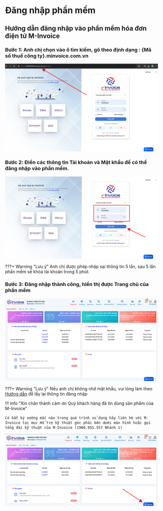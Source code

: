 # **Đăng nhập phần mềm**

## **Hướng dẫn đăng nhập vào phần mềm hóa đơn điện tử M-Invoice**


### Bước 1: Anh chị chọn vào ô tìm kiếm, gõ theo định dạng : {Mã số thuế công ty}.minvoice.com.vn

![Hình 1](../../assets/images/invoice1/1.0_dangNhap_1.png)

### Bước 2: Điền các thông tin Tài khoản và Mật khẩu để có thể đăng nhập vào phần mềm.

![Hình 2](../../assets/images/invoice1/1.0_dangNhap_2.png)

???+ Warning "Lưu ý"
    Anh chị được phép nhập sai thông tin 5 lần, sau 5 lần phần mềm sẽ khóa tài khoản trong 5 phút. 

### Bước 3: Đăng nhập thành công, hiển thị được Trang chủ của phần mềm

![Hình 3](../../assets/images/invoice1/1.0_dangNhap_3.png)

???+ Warning "Lưu ý"
    Nếu anh chị không nhớ mật khẩu, vui lòng làm theo [Hướng dẫn](lay-mat-khau.md) để lấy lại thông tin đăng nhập

!!! info "Xin chân thành cảm ơn Quý khách hàng đã tin dùng sản phẩm của M-Invoice"

    Có bất kỳ vướng mắc nào trong quá trình sử dụng hãy liên hệ với M-Invoice tại mục Hỗ trợ kỹ thuật góc phải bên dưới màn hình hoặc gọi tổng đài kỹ thuật của M-Invoice (1900.955.557 Nhánh 1)


![Hình 5](../../assets/images/invoice1/1.0_suaTienBangTay_5.png)

